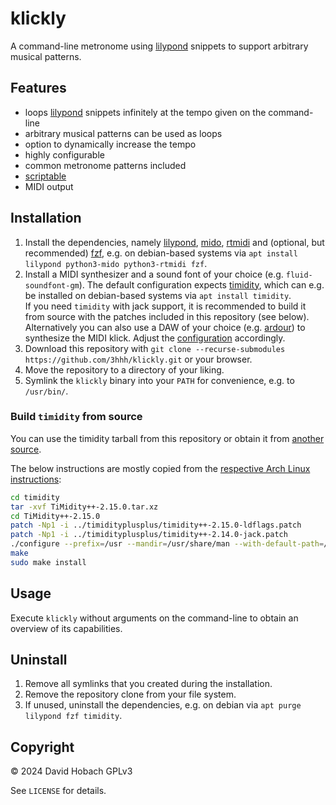 # klickly

A command-line metronome using [lilypond](https://lilypond.org/) snippets to support arbitrary musical patterns.

## Features

- loops [lilypond](https://lilypond.org/) snippets infinitely at the tempo given on the command-line
- arbitrary musical patterns can be used as loops
- option to dynamically increase the tempo
- highly configurable
- common metronome patterns included
- [scriptable](https://github.com/3hhh/klickly/tree/master/scripts)
- MIDI output

## Installation

1. Install the dependencies, namely [lilypond](https://lilypond.org/), [mido](https://github.com/mido/mido), [rtmidi](https://github.com/SpotlightKid/python-rtmidi) and (optional, but recommended) [fzf](https://github.com/junegunn/fzf/), e.g. on debian-based systems via `apt install lilypond python3-mido python3-rtmidi fzf`.
2. Install a MIDI synthesizer and a sound font of your choice (e.g. `fluid-soundfont-gm`). The default configuration expects [timidity](https://timidity.sourceforge.net/), which can e.g. be installed on debian-based systems via `apt install timidity`.  
If you need `timidity` with jack support, it is recommended to build it from source with the patches included in this repository (see below).  
Alternatively you can also use a DAW of your choice (e.g. [ardour](https://manual.ardour.org/plugins-instruments/)) to synthesize the MIDI klick. Adjust the [configuration](./klickly.conf) accordingly.
3. Download this repository with `git clone --recurse-submodules https://github.com/3hhh/klickly.git` or your browser.
4. Move the repository to a directory of your liking.
5. Symlink the `klickly` binary into your `PATH` for convenience, e.g. to `/usr/bin/`.

### Build `timidity` from source

You can use the timidity tarball from this repository or obtain it from [another source](https://timidity.sourceforge.net/).

The below instructions are mostly copied from the [respective Arch Linux instructions](https://gitlab.archlinux.org/archlinux/packaging/packages/timidityplusplus/-/blob/main/PKGBUILD):

```bash
cd timidity
tar -xvf TiMidity++-2.15.0.tar.xz
cd TiMidity++-2.15.0
patch -Np1 -i ../timidityplusplus/timidity++-2.15.0-ldflags.patch
patch -Np1 -i ../timidityplusplus/timidity++-2.14.0-jack.patch
./configure --prefix=/usr --mandir=/usr/share/man --with-default-path=/etc/timidity/ --enable-server --enable-alsaseq --enable-spectrogram --enable-network --enable-xft --enable-audio=alsa,ao,vorbis,flac,jack --enable-dynamic=ncurses,tcltk,vt100
make
sudo make install
```

## Usage

Execute `klickly` without arguments on the command-line to obtain an overview of its capabilities.

## Uninstall

1. Remove all symlinks that you created during the installation.
2. Remove the repository clone from your file system.
3. If unused, uninstall the dependencies, e.g. on debian via `apt purge lilypond fzf timidity`.

## Copyright

© 2024 David Hobach
GPLv3

See `LICENSE` for details.
